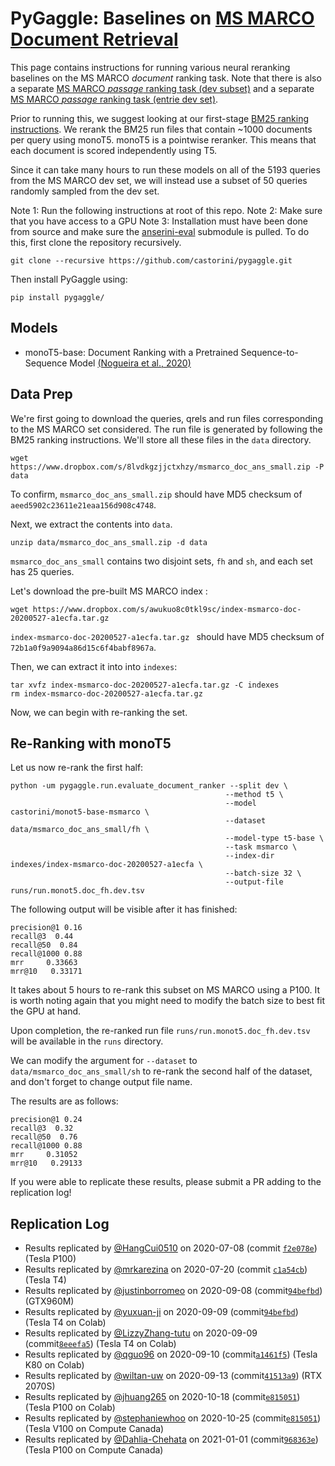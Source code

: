 # PyGaggle: Baselines on [MS MARCO Document Retrieval](https://github.com/microsoft/TREC-2019-Deep-Learning)

This page contains instructions for running various neural reranking baselines on the MS MARCO *document* ranking task. 
Note that there is also a separate [MS MARCO *passage* ranking task (dev subset)](https://github.com/castorini/pygaggle/blob/master/docs/experiments-msmarco-passage-subset.md) and a separate [MS MARCO *passage* ranking task (entrie dev set)](https://github.com/castorini/pygaggle/blob/master/docs/experiments-msmarco-passage-entire.md).

Prior to running this, we suggest looking at our first-stage [BM25 ranking instructions](https://github.com/castorini/anserini/blob/master/docs/experiments-msmarco-doc.md).
We rerank the BM25 run files that contain ~1000 documents per query using monoT5.
monoT5 is a pointwise reranker. This means that each document is scored independently using T5.

Since it can take many hours to run these models on all of the 5193 queries from the MS MARCO dev set, we will instead use a subset of 50 queries randomly sampled from the dev set. 

Note 1: Run the following instructions at root of this repo.
Note 2: Make sure that you have access to a GPU
Note 3: Installation must have been done from source and make sure the [anserini-eval](https://github.com/castorini/anserini-eval) submodule is pulled. 
To do this, first clone the repository recursively.

```
git clone --recursive https://github.com/castorini/pygaggle.git
```

Then install PyGaggle using:

```
pip install pygaggle/
```

## Models

+ monoT5-base: Document Ranking with a Pretrained Sequence-to-Sequence Model [(Nogueira et al., 2020)](https://arxiv.org/pdf/2003.06713.pdf)

## Data Prep

We're first going to download the queries, qrels and run files corresponding to the MS MARCO set considered. The run file is generated by following the BM25 ranking instructions. We'll store all these files in the `data` directory.

```
wget https://www.dropbox.com/s/8lvdkgzjjctxhzy/msmarco_doc_ans_small.zip -P data
```

To confirm, `msmarco_doc_ans_small.zip` should have MD5 checksum of `aeed5902c23611e21eaa156d908c4748`.

Next, we extract the contents into `data`. 

```
unzip data/msmarco_doc_ans_small.zip -d data
```

`msmarco_doc_ans_small` contains two disjoint sets, `fh` and `sh`, and each set has 25 queries.

Let's download the pre-built MS MARCO index :

```
wget https://www.dropbox.com/s/awukuo8c0tkl9sc/index-msmarco-doc-20200527-a1ecfa.tar.gz
```

`index-msmarco-doc-20200527-a1ecfa.tar.gz ` should have MD5 checksum of `72b1a0f9a9094a86d15c6f4babf8967a`.

Then, we can extract it into into `indexes`:

```
tar xvfz index-msmarco-doc-20200527-a1ecfa.tar.gz -C indexes
rm index-msmarco-doc-20200527-a1ecfa.tar.gz
```

Now, we can begin with re-ranking the set.

## Re-Ranking with monoT5

Let us now re-rank the first half:

```
python -um pygaggle.run.evaluate_document_ranker --split dev \
                                                --method t5 \
                                                --model castorini/monot5-base-msmarco \
                                                --dataset data/msmarco_doc_ans_small/fh \
                                                --model-type t5-base \
                                                --task msmarco \
                                                --index-dir indexes/index-msmarco-doc-20200527-a1ecfa \
                                                --batch-size 32 \
                                                --output-file runs/run.monot5.doc_fh.dev.tsv
```

The following output will be visible after it has finished:

```
precision@1 0.16
recall@3  0.44
recall@50  0.84
recall@1000 0.88
mrr     0.33663
mrr@10   0.33171
```

It takes about 5 hours to re-rank this subset on MS MARCO using a P100. 
It is worth noting again that you might need to modify the batch size to best fit the GPU at hand.

Upon completion, the re-ranked run file `runs/run.monot5.doc_fh.dev.tsv` will be available in the `runs` directory.

We can modify the argument for `--dataset` to `data/msmarco_doc_ans_small/sh` to re-rank the second half of the dataset, and don't forget to change output file name.

The results are as follows:

```
precision@1 0.24
recall@3  0.32
recall@50  0.76
recall@1000 0.88
mrr     0.31052
mrr@10   0.29133
```




If you were able to replicate these results, please submit a PR adding to the replication log!


## Replication Log

+ Results replicated by [@HangCui0510](https://github.com/HangCui0510) on 2020-07-08 (commit [`f2e078e`](https://github.com/HangCui0510/pygaggle/commit/f2e078e47c87156925a9151632753be861ec403d)) (Tesla P100)
+ Results replicated by [@mrkarezina](https://github.com/mrkarezina) on 2020-07-20 (commit [`c1a54cb`](https://github.com/castorini/pygaggle/commit/c1a54cb012a1d4ea24a2ce2bc24298417279a9c4)) (Tesla T4)
+ Results replicated by [@justinborromeo](https://github.com/justinborromeo) on 2020-09-08 (commit[`94befbd`](https://github.com/castorini/pygaggle/commit/94befbd58b19c3e46d930e67797102bf174efd01)) (GTX960M)
+ Results replicated by [@yuxuan-ji](https://github.com/yuxuan-ji) on 2020-09-09 (commit[`94befbd`](https://github.com/castorini/pygaggle/commit/94befbd58b19c3e46d930e67797102bf174efd01)) (Tesla T4 on Colab)
+ Results replicated by [@LizzyZhang-tutu](https://github.com/LizzyZhang-tutu) on 2020-09-09 (commit[`8eeefa5`](https://github.com/castorini/pygaggle/commit/8eeefa578c65e2da78be129c87dfb40beb74099c)) (Tesla T4 on Colab)
+ Results replicated by [@qguo96](https://github.com/qguo96) on 2020-09-10 (commit[`a1461f5`](https://github.com/castorini/pygaggle/commit/a1461f5e6bd7c2c5fd00d3586d9eef735d978f06)) (Tesla K80 on Colab)
+ Results replicated by [@wiltan-uw](https://github.com/wiltan-uw) on 2020-09-13 (commit[`41513a9`](https://github.com/castorini/pygaggle/commit/41513a9f496bd59523993ce134cc35a7b881e5a1)) (RTX 2070S)
+ Results replicated by [@jhuang265](https://github.com/jhuang265) on 2020-10-18 (commit[`e815051`](https://github.com/castorini/pygaggle/commit/e815051f2cee1af98b370ee030b66c07a8a287f3)) (Tesla P100 on Colab)
+ Results replicated by [@stephaniewhoo](https://github.com/stephaniewhoo) on 2020-10-25 (commit[`e815051`](https://github.com/castorini/pygaggle/commit/e815051f2cee1af98b370ee030b66c07a8a287f3)) (Tesla V100 on Compute Canada)
+ Results replicated by [@Dahlia-Chehata](https://github.com/Dahlia-Chehata) on 2021-01-01 (commit[`968363e`](https://github.com/castorini/pygaggle/commit/968363ee27bd3ec4d20bdf89eb5cd41e1a6410a5)) (Tesla P100 on Compute Canada)
